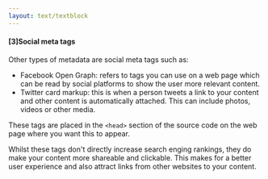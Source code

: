 ```yaml
---
layout: text/textblock
---
```

#### [3]Social meta tags
Other types of metadata are social meta tags such as:
- Facebook Open Graph: refers to tags you can use on a web page which can be read by social platforms to show the user more relevant content.
- Twitter card markup: this is when a person tweets a link to your content and other content is automatically attached. This can include photos, videos or other media.

These tags are placed in the `<head>` section of the source code on the web page where you want this to appear.

Whilst these tags don't directly increase search enging rankings, they do make your content more shareable and clickable. This makes for a better user experience and also attract links from other websites to your content.
